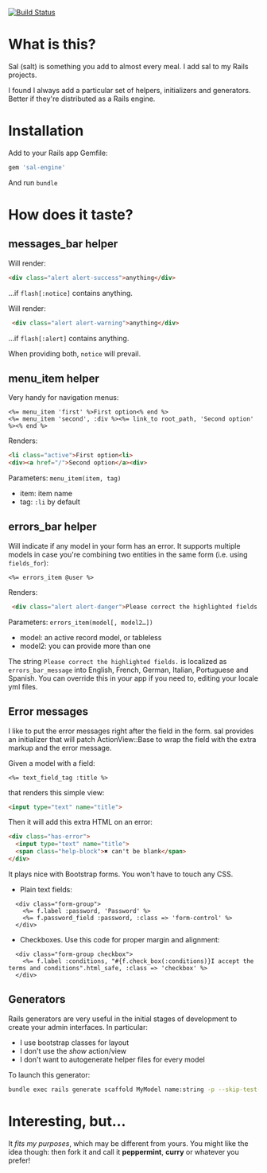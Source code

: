 [![Build Status](https://travis-ci.org/dncrht/sal.svg?branch=master)](https://travis-ci.org/dncrht/sal)

# What is this?

Sal (salt) is something you add to almost every meal. I add sal to my Rails projects.

I found I always add a particular set of helpers, initializers and generators.
Better if they're distributed as a Rails engine.

# Installation

Add to your Rails app Gemfile:
```ruby
gem 'sal-engine'
```
And run `bundle`

# How does it taste?

## messages_bar helper
Will render:
```html
<div class="alert alert-success">anything</div>
```
…if `flash[:notice]` contains anything.

Will render:
```html
 <div class="alert alert-warning">anything</div>
```
…if `flash[:alert]` contains anything.

When providing both, `notice` will prevail.

## menu_item helper
Very handy for navigation menus:
```erb
<%= menu_item 'first' %>First option<% end %>
<%= menu_item 'second', :div %><%= link_to root_path, 'Second option' %><% end %>
```

Renders:
```html
<li class="active">First option<li>
<div><a href="/">Second option</a><div>
```

Parameters:
`menu_item(item, tag)`
- item: item name
- tag: `:li` by default

## errors_bar helper
Will indicate if any model in your form has an error. It supports multiple models
in case you're combining two entities in the same form (i.e. using `fields_for`):
```erb
<%= errors_item @user %>
```

Renders:
```html
 <div class="alert alert-danger">Please correct the highlighted fields.</div>
```

Parameters:
`errors_item(model[, model2…])`
- model: an active record model, or tableless
- model2: you can provide more than one

The string `Please correct the highlighted fields.` is localized as `errors_bar_message`
into English, French, German, Italian, Portuguese and Spanish. You can override
this in your app if you need to, editing your locale yml files.

## Error messages
I like to put the error messages right after the field in the form.
sal provides an initializer that will patch ActionView::Base to wrap the field
with the extra markup and the error message.

Given a model with a field:
```erb
<%= text_field_tag :title %>
```
that renders this simple view:
```html
<input type="text" name="title">
```

Then it will add this extra HTML on an error:
```html
<div class="has-error">
  <input type="text" name="title">
  <span class="help-block">✖ can't be blank</span>
</div>
```

It plays nice with Bootstrap forms. You won't have to touch any CSS.
- Plain text fields:
```erb
  <div class="form-group">
    <%= f.label :password, 'Password' %>
    <%= f.password_field :password, :class => 'form-control' %>
  </div>
```
- Checkboxes. Use this code for proper margin and alignment:
```erb
  <div class="form-group checkbox">
    <%= f.label :conditions, "#{f.check_box(:conditions)}I accept the terms and conditions".html_safe, :class => 'checkbox' %>
  </div>
```

## Generators
Rails generators are very useful in the initial stages of development to create your admin interfaces.
In particular:
- I use bootstrap classes for layout
- I don't use the _show_ action/view
- I don't want to autogenerate helper files for every model

To launch this generator:
```bash
bundle exec rails generate scaffold MyModel name:string -p --skip-test-framework
```

# Interesting, but…

It _fits my purposes_, which may be different from yours. You might like the idea
though: then fork it and call it **peppermint**, **curry** or whatever you prefer!
